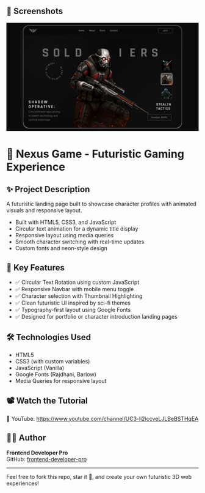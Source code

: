 ## 📸 Screenshots

![Homepage Screenshot](https://github.com/frontend-developer-pro/Nexus-Game/blob/fa8a60a23309a579fc9989dfcedba98c877d684b/thumbnail.png)  

# 🎨 Nexus Game - Futuristic Gaming Experience

## ✨ Project Description

A futuristic landing page built to showcase character profiles with animated visuals and responsive layout.

- Built with HTML5, CSS3, and JavaScript
- Circular text animation for a dynamic title display
- Responsive layout using media queries
- Smooth character switching with real-time updates
- Custom fonts and neon-style design

## 🔧 Key Features

- ✅ Circular Text Rotation using custom JavaScript
- ✅ Responsive Navbar with mobile menu toggle
- ✅ Character selection with Thumbnail Highlighting
- ✅ Clean futuristic UI inspired by sci-fi themes
- ✅ Typography-first layout using Google Fonts
- ✅ Designed for portfolio or character introduction landing pages

## 🛠 Technologies Used

- HTML5
- CSS3 (with custom variables)
- JavaScript (Vanilla)
- Google Fonts (Rajdhani, Barlow)
- Media Queries for responsive layout


## 📽 Watch the Tutorial

🎥 YouTube: https://www.youtube.com/channel/UC3-li2iccveLJLBeBSTHqEA

## 👨‍💻 Author

**Frontend Developer Pro**  
GitHub: [frontend-developer-pro](https://github.com/frontend-developer-pro)

---

Feel free to fork this repo, star it 🌟, and create your own futuristic 3D web experiences!
 
